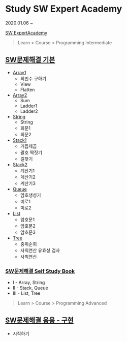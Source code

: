 # Study SW Expert Academy

2020.01.06 ~

[SW ExpertAcademy](https://swexpertacademy.com/)




> Learn > Course > Programming Intermediate

## [SW문제해결 기본](/ProgrammingIntermediate.md)

* [Array1](/[ProgrammingIntermediate]/[ProgrammingIntermediate]Day1.md)
  * 최빈수 구하기
  * View
  * Flatten
* [Array2](/[ProgrammingIntermediate]/[ProgrammingIntermediate]Day2.md)
  * Sum
  * Ladder1
  * Ladder2
* [String](/[ProgrammingIntermediate]/[ProgrammingIntermediate]Day3.md)
  * String
  * 회문1
  * 회문2
* [Stack1](/[ProgrammingIntermediate]/[ProgrammingIntermediate]Day4.md)
  * 거듭제곱
  * 괄호 짝짓기
  * 길찾기
* [Stack2](/[ProgrammingIntermediate]/[ProgrammingIntermediate]Day6.md)
  * 계산기1
  * 계산기2
  * 계산기3
* [Queue](/[ProgrammingIntermediate]/[ProgrammingIntermediate]Day7.md)
  * 암호생성기
  * 미로1
  * 미로2
* [List](/[ProgrammingIntermediate]/[ProgrammingIntermediate]Day8.md)
  * 암호문1
  * 암호문2
  * 암호문3
* [Tree](/[ProgrammingIntermediate]/[ProgrammingIntermediate]Day9.md)
  * 중위순회
  * 사칙연산 유효성 검사
  * 사칙연산



### [SW문제해결 Self Study Book](/ProgrammingIntermediateSSB.md)

* I - Array, String
* II - Stack, Queue
* III - List, Tree





> Learn > Course > Programming Advanced

## [SW문제해결 응용 - 구현](/ProgrammingAdvanced.md)

* 시작하기